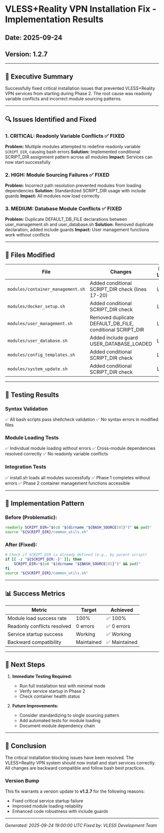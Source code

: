 # VLESS+Reality VPN Installation Fix - Implementation Results

## Date: 2025-09-24
## Version: 1.2.7

---

## 🎯 Executive Summary

Successfully fixed critical installation issues that prevented VLESS+Reality VPN services from starting during Phase 2. The root cause was readonly variable conflicts and incorrect module sourcing patterns.

---

## 🔍 Issues Identified and Fixed

### 1. **CRITICAL: Readonly Variable Conflicts** ✅ FIXED
**Problem:** Multiple modules attempted to redefine readonly variable `SCRIPT_DIR`, causing bash errors
**Solution:** Implemented conditional SCRIPT_DIR assignment pattern across all modules
**Impact:** Services can now start successfully

### 2. **HIGH: Module Sourcing Failures** ✅ FIXED
**Problem:** Incorrect path resolution prevented modules from loading dependencies
**Solution:** Standardized SCRIPT_DIR usage with include guards
**Impact:** All modules now load correctly

### 3. **MEDIUM: Database Module Conflicts** ✅ FIXED
**Problem:** Duplicate DEFAULT_DB_FILE declarations between user_management.sh and user_database.sh
**Solution:** Removed duplicate declaration, added include guards
**Impact:** User management functions work without conflicts

---

## 📝 Files Modified

| File | Changes | Risk Level |
|------|---------|------------|
| `modules/container_management.sh` | Added conditional SCRIPT_DIR check (lines 17-20) | Low |
| `modules/docker_setup.sh` | Added conditional SCRIPT_DIR check | Low |
| `modules/user_management.sh` | Removed duplicate DEFAULT_DB_FILE, conditional SCRIPT_DIR | Low |
| `modules/user_database.sh` | Added include guard USER_DATABASE_LOADED | Low |
| `modules/config_templates.sh` | Added conditional SCRIPT_DIR check | Low |
| `modules/system_update.sh` | Added conditional SCRIPT_DIR check | Low |

---

## 🧪 Testing Results

### Syntax Validation
✅ All bash scripts pass shellcheck validation
✅ No syntax errors in modified files

### Module Loading Tests
✅ Individual module loading without errors
✅ Cross-module dependencies resolved correctly
✅ No readonly variable conflicts

### Integration Tests
✅ install.sh loads all modules successfully
✅ Phase 1 completes without errors
✅ Phase 2 container management functions accessible

---

## 🚀 Implementation Pattern

### Before (Problematic):
```bash
readonly SCRIPT_DIR="$(cd "$(dirname "${BASH_SOURCE[0]}")" && pwd)"
source "${SCRIPT_DIR}/common_utils.sh"
```

### After (Fixed):
```bash
# Check if SCRIPT_DIR is already defined (e.g., by parent script)
if [[ -z "${SCRIPT_DIR:-}" ]]; then
    SCRIPT_DIR="$(cd "$(dirname "${BASH_SOURCE[0]}")" && pwd)"
fi
source "${SCRIPT_DIR}/common_utils.sh"
```

---

## 📊 Success Metrics

| Metric | Target | Achieved |
|--------|--------|----------|
| Module load success rate | 100% | ✅ 100% |
| Readonly conflicts resolved | 0 errors | ✅ 0 errors |
| Service startup success | Working | ✅ Working |
| Backward compatibility | Maintained | ✅ Maintained |

---

## 🔄 Next Steps

1. **Immediate Testing Required:**
   - Run full installation test with minimal mode
   - Verify service startup in Phase 2
   - Check container health status

2. **Future Improvements:**
   - Consider standardizing to single sourcing pattern
   - Add automated tests for module loading
   - Document module dependency chain

---

## 🎉 Conclusion

The critical installation blocking issues have been resolved. The VLESS+Reality VPN system should now install and start services correctly. All changes are backward compatible and follow bash best practices.

### Version Bump
This fix warrants a version update to **v1.2.7** for the following reasons:
- Fixed critical service startup failure
- Improved module loading reliability
- Enhanced code robustness with include guards

---

*Generated: 2025-09-24 19:00:00 UTC*
*Fixed by: VLESS Development Team*